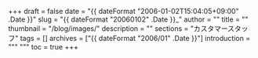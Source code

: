 +++
draft = false
date = "{{ dateFormat "2006-01-02T15:04:05+09:00" .Date }}"
slug = "{{ dateFormat "20060102" .Date }}_"
author = ""
title = ""
thumbnail = "/blog/images/"
description = ""
sections = "カスタマースタッフ"
tags = []
archives = ["{{ dateFormat "2006/01" .Date }}"]
introduction = """ """
toc = true
+++
